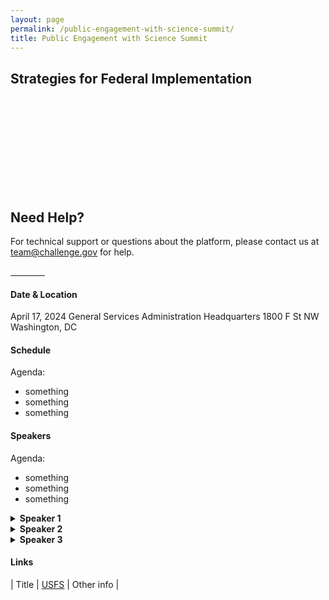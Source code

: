 ```yaml
---
layout: page
permalink: /public-engagement-with-science-summit/
title: Public Engagement with Science Summit
---
```

 
## Strategies for Federal Implementation

<div class="grid-row grid-gap r-m">
  <div class="usa-width-one-half">
    <div class="usa-card">
      <div class="usa-card__body text-center">
        <svg class="usa-icon" aria-hidden="true" focusable="false" role="img"><svg aria-labelledby="cm-need-help" role="img">
          <title id="cm-need-help">ChallengeGov challenge manager help resources</title>        
          <use xlink:href="{{ site.baseurl }}/assets/uswds/img/sprite.svg#support"></use>
        </svg>
      </svg>
      <h2 class="usa-card__heading">Need Help?</h2>
      <p class="usa-card__text">For technical support or questions about the platform, please contact us at <a href="mailto:team@challenge.gov" class="link">team@challenge.gov</a> for help. </p>
      <a href="mailto:team@challenge.gov" class="usa-button usa-button--primary margin-bottom-0">
        <span style="color: #ffffff;">Email us</span>
      </a>
    </div>
  </div>
</div>

#### Date & Location
April 17, 2024
General Services Administration Headquarters
1800 F St NW
Washington, DC

#### Schedule
Agenda:
- something
- something
- something

#### Speakers
Agenda:
- something
- something
- something

<details>
  <summary><b>Speaker 1</b></summary>
  <p>Here is their bio.</p>
</details>

<details>
  <summary><b>Speaker 2</b></summary>
  <p>Here is their bio.</p>
</details>

<details>
  <summary><b>Speaker 3</b></summary>
  <p>Here is their bio.</p>
</details>


#### Links

| Title | [USFS](https://www.citizenscience.gov/catalog/usfs) | Other info |

